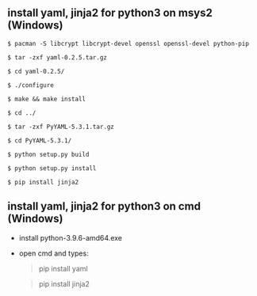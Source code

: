 ## install yaml, jinja2 for python3 on msys2 (Windows)


	$ pacman -S libcrypt libcrypt-devel openssl openssl-devel python-pip

	$ tar -zxf yaml-0.2.5.tar.gz

	$ cd yaml-0.2.5/

	$ ./configure

	$ make && make install

	$ cd ../
	
	$ tar -zxf PyYAML-5.3.1.tar.gz
	
	$ cd PyYAML-5.3.1/
	
	$ python setup.py build
	
	$ python setup.py install

	$ pip install jinja2

## install yaml, jinja2 for python3 on cmd (Windows)

- install python-3.9.6-amd64.exe

- open cmd and types:

	> pip install yaml

	> pip install jinja2
